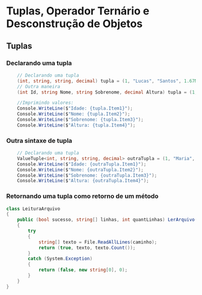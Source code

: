 # Tuplas, Operador Ternário e Desconstrução de Objetos

## Tuplas

### Declarando uma tupla

```csharp
    // Declarando uma tupla
    (int, string, string, decimal) tupla = (1, "Lucas", "Santos", 1.67M);
    // Outra maneira
    (int Id, string Nome, string Sobrenome, decimal Altura) tupla = (1, "Lucas", "Santos");

    //Imprimindo valores:
    Console.WriteLine($"Idade: {tupla.Item1}");
    Console.WriteLine($"Nome: {tupla.Item2}");
    Console.WriteLine($"Sobrenome: {tupla.Item3}");
    Console.WriteLine($"Altura: {tupla.Item4}");
```

### Outra sintaxe de tupla

```csharp
    // Declarando uma tupla
    ValueTuple<int, string, string, decimal> outraTupla = (1, "Maria", "Souza", 1.65M);
    Console.WriteLine($"Idade: {outraTupla.Item1}");
    Console.WriteLine($"Nome: {outraTupla.Item2}");
    Console.WriteLine($"Sobrenome: {outraTupla.Item3}");
    Console.WriteLine($"Altura: {outraTupla.Item4}");

```

### Retornando uma tupla como retorno de um método

```csharp
class LeituraArquivo
{
    public (bool sucesso, string[] linhas, int quantLinhas) LerArquivo(string caminho)
    {
        try
        {
            string[] texto = File.ReadAllLines(caminho);
            return (true, texto, texto.Count());
        }
        catch (System.Exception)
        {
            return (false, new string[0], 0);
        }
    }
}
```
